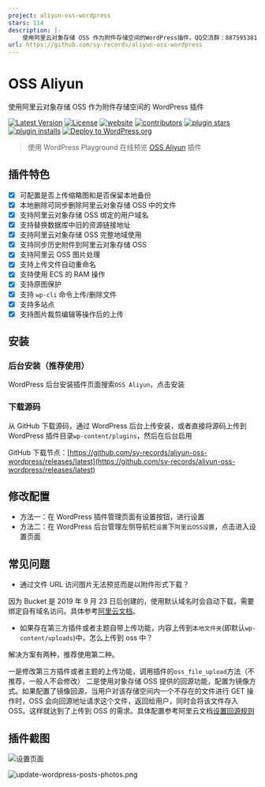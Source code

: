 ```yaml
---
project: aliyun-oss-wordpress
stars: 114
description: |-
    使用阿里云对象存储 OSS 作为附件存储空间的WordPress插件。QQ交流群：887595381
url: https://github.com/sy-records/aliyun-oss-wordpress
---
```


# OSS Aliyun

使用阿里云对象存储 OSS 作为附件存储空间的 WordPress 插件

[![Latest Version](https://img.shields.io/github/release/sy-records/aliyun-oss-wordpress.svg)](https://github.com/sy-records/aliyun-oss-wordpress/releases)
[![License](https://img.shields.io/github/license/sy-records/aliyun-oss-wordpress?color=red)](LICENSE)
[![website](https://img.shields.io/badge/website-qq52o.me-blue)](https://qq52o.me)
[![contributors](https://img.shields.io/github/contributors/sy-records/aliyun-oss-wordpress?color=blue)](https://github.com/sy-records/aliyun-oss-wordpress/graphs/contributors)
[![plugin stars](https://img.shields.io/wordpress/plugin/stars/oss-aliyun)](https://wordpress.org/plugins/oss-aliyun/)
[![plugin installs](https://img.shields.io/wordpress/plugin/installs/oss-aliyun)](https://wordpress.org/plugins/oss-aliyun/)
[![Deploy to WordPress.org](https://github.com/sy-records/aliyun-oss-wordpress/actions/workflows/deploy.yml/badge.svg)](https://github.com/sy-records/aliyun-oss-wordpress/actions/workflows/deploy.yml)

> 使用 WordPress Playground 在线预览 [OSS Aliyun](https://wordpress.org/plugins/oss-aliyun/?preview=1) 插件

## 插件特色

- [x] 可配置是否上传缩略图和是否保留本地备份
- [x] 本地删除可同步删除阿里云对象存储 OSS 中的文件
- [x] 支持阿里云对象存储 OSS 绑定的用户域名
- [x] 支持替换数据库中旧的资源链接地址
- [x] 支持阿里云对象存储 OSS 完整地域使用
- [x] 支持同步历史附件到阿里云对象存储 OSS
- [x] 支持阿里云 OSS 图片处理
- [x] 支持上传文件自动重命名
- [x] 支持使用 ECS 的 RAM 操作
- [x] 支持原图保护
- [x] 支持 `wp-cli` 命令上传/删除文件
- [x] 支持多站点
- [x] 支持图片裁剪编辑等操作后的上传

## 安装

### 后台安装（推荐使用）

WordPress 后台安装插件页面搜索`OSS Aliyun`，点击安装

### 下载源码

从 GitHub 下载源码，通过 WordPress 后台上传安装，或者直接将源码上传到 WordPress 插件目录`wp-content/plugins`，然后在后台启用

GitHub 下载节点：[https://github.com/sy-records/aliyun-oss-wordpress/releases/latest](https://github.com/sy-records/aliyun-oss-wordpress/releases/latest)

## 修改配置

- 方法一：在 WordPress 插件管理页面有设置按钮，进行设置
- 方法二：在 WordPress 后台管理左侧导航栏`设置`下`阿里云OSS设置`，点击进入设置页面

## 常见问题

- 通过文件 URL 访问图片无法预览而是以附件形式下载？

因为 Bucket 是 2019 年 9 月 23 日后创建的，使用默认域名时会自动下载，需要绑定自有域名访问。具体参考[阿里云文档](https://help.aliyun.com/document_detail/142631.html)。

- 如果存在第三方插件或者主题自带上传功能，内容上传到`本地文件夹`(即默认`wp-content/uploads`)中，怎么上传到 oss 中？

解决方案有两种，推荐使用第二种。

一是修改第三方插件或者主题的上传功能，调用插件的`oss_file_upload`方法（不推荐，一般人不会修改）
二是使用对象存储 OSS 提供的回源功能，配置为镜像方式。如果配置了镜像回源，当用户对该存储空间内一个不存在的文件进行 GET 操作时，OSS 会向回源地址请求这个文件，返回给用户，同时会将该文件存入 OSS。这样就达到了上传到 OSS 的需求。具体配置参考阿里云文档[设置回源规则](https://help.aliyun.com/document_detail/31906.html)

## 插件截图

![设置页面](.wordpress-org/screenshot-1.png)

![update-wordpress-posts-photos.png](.wordpress-org/screenshot-2.png)

